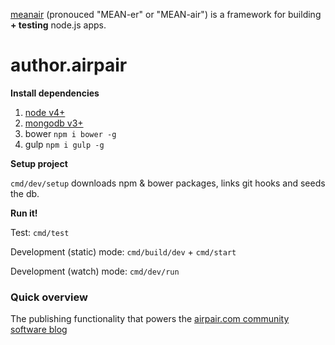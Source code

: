 [meanair](https://www.airpair.com/meanair) (pronouced "MEAN-er" or "MEAN-air")
is a framework for building **+ testing** node.js apps.

# author.airpair

**Install dependencies**

1. [node v4+](https://nodejs.org/download/)
2. [mongodb v3+](https://www.mongodb.org/downloads)
3. bower `npm i bower -g`
4. gulp `npm i gulp -g`

**Setup project**

`cmd/dev/setup` downloads npm & bower packages, links git hooks and seeds the db.

**Run it!**

Test: `cmd/test`

Development (static) mode: `cmd/build/dev` + `cmd/start`

Development (watch) mode: `cmd/dev/run`

### Quick overview

The publishing functionality that powers the [airpair.com community software blog](https://www.airpair.com/software-experts)